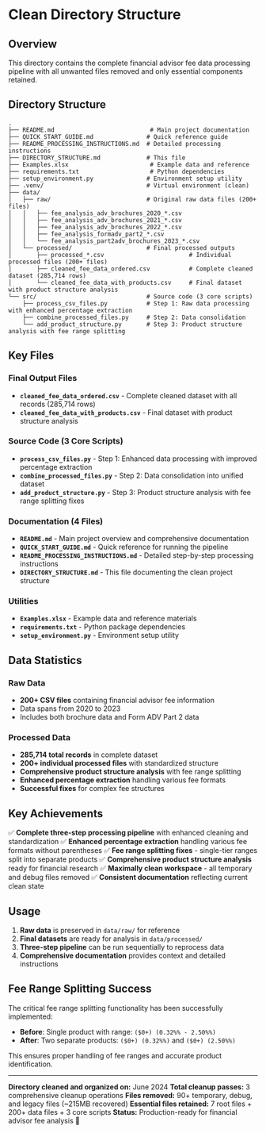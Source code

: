 # Clean Directory Structure

## Overview
This directory contains the complete financial advisor fee data processing pipeline with all unwanted files removed and only essential components retained.

## Directory Structure

```
.
├── README.md                           # Main project documentation
├── QUICK_START_GUIDE.md               # Quick reference guide
├── README_PROCESSING_INSTRUCTIONS.md  # Detailed processing instructions
├── DIRECTORY_STRUCTURE.md             # This file
├── Examples.xlsx                       # Example data and reference
├── requirements.txt                    # Python dependencies
├── setup_environment.py               # Environment setup utility
├── .venv/                             # Virtual environment (clean)
├── data/
│   ├── raw/                           # Original raw data files (200+ files)
│   │   ├── fee_analysis_adv_brochures_2020_*.csv
│   │   ├── fee_analysis_adv_brochures_2021_*.csv
│   │   ├── fee_analysis_adv_brochures_2022_*.csv
│   │   ├── fee_analysis_formadv_part2_*.csv
│   │   └── fee_analysis_part2adv_brochures_2023_*.csv
│   └── processed/                     # Final processed outputs
│       ├── processed_*.csv                        # Individual processed files (200+ files)
│       ├── cleaned_fee_data_ordered.csv           # Complete cleaned dataset (285,714 rows)
│       └── cleaned_fee_data_with_products.csv     # Final dataset with product structure analysis
└── src/                               # Source code (3 core scripts)
    ├── process_csv_files.py           # Step 1: Raw data processing with enhanced percentage extraction
    ├── combine_processed_files.py     # Step 2: Data consolidation
    └── add_product_structure.py       # Step 3: Product structure analysis with fee range splitting
```

## Key Files

### Final Output Files
- **`cleaned_fee_data_ordered.csv`** - Complete cleaned dataset with all records (285,714 rows)
- **`cleaned_fee_data_with_products.csv`** - Final dataset with product structure analysis

### Source Code (3 Core Scripts)
- **`process_csv_files.py`** - Step 1: Enhanced data processing with improved percentage extraction
- **`combine_processed_files.py`** - Step 2: Data consolidation into unified dataset
- **`add_product_structure.py`** - Step 3: Product structure analysis with fee range splitting fixes

### Documentation (4 Files)
- **`README.md`** - Main project overview and comprehensive documentation
- **`QUICK_START_GUIDE.md`** - Quick reference for running the pipeline
- **`README_PROCESSING_INSTRUCTIONS.md`** - Detailed step-by-step processing instructions
- **`DIRECTORY_STRUCTURE.md`** - This file documenting the clean project structure

### Utilities
- **`Examples.xlsx`** - Example data and reference materials
- **`requirements.txt`** - Python package dependencies
- **`setup_environment.py`** - Environment setup utility

## Data Statistics

### Raw Data
- **200+ CSV files** containing financial advisor fee information
- Data spans from 2020 to 2023
- Includes both brochure data and Form ADV Part 2 data

### Processed Data
- **285,714 total records** in complete dataset
- **200+ individual processed files** with standardized structure
- **Comprehensive product structure analysis** with fee range splitting
- **Enhanced percentage extraction** handling various fee formats
- **Successful fixes** for complex fee structures

## Key Achievements

✅ **Complete three-step processing pipeline** with enhanced cleaning and standardization
✅ **Enhanced percentage extraction** handling various fee formats without parentheses
✅ **Fee range splitting fixes** - single-tier ranges split into separate products
✅ **Comprehensive product structure analysis** ready for financial research
✅ **Maximally clean workspace** - all temporary and debug files removed
✅ **Consistent documentation** reflecting current clean state

## Usage

1. **Raw data** is preserved in `data/raw/` for reference
2. **Final datasets** are ready for analysis in `data/processed/`
3. **Three-step pipeline** can be run sequentially to reprocess data
4. **Comprehensive documentation** provides context and detailed instructions

## Fee Range Splitting Success

The critical fee range splitting functionality has been successfully implemented:
- **Before**: Single product with range: `($0+) (0.32%% - 2.50%%)`
- **After**: Two separate products: `($0+) (0.32%%)` and `($0+) (2.50%%)`

This ensures proper handling of fee ranges and accurate product identification.

---

**Directory cleaned and organized on:** June 2024
**Total cleanup passes:** 3 comprehensive cleanup operations
**Files removed:** 90+ temporary, debug, and legacy files (~215MB recovered)
**Essential files retained:** 7 root files + 200+ data files + 3 core scripts
**Status:** Production-ready for financial advisor fee analysis 🎯
